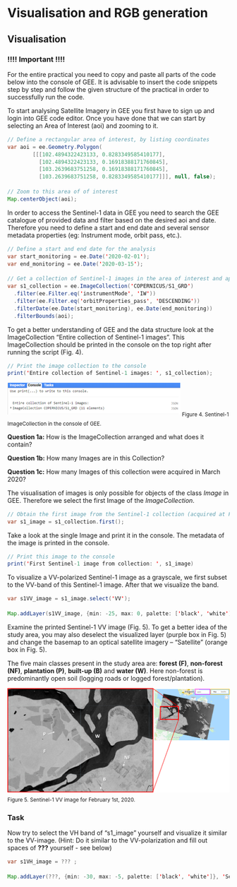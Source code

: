 #	Visualisation and RGB generation
## Visualisation
### !!!! Important !!!!
For the entire practical you need to copy and paste all parts of the code below into the console of GEE. It is advisable to insert the code snippets step by step and follow the given structure of the practical in order to successfully run the code.

To start analysing Satellite Imagery in GEE you first have to sign up and login into GEE code editor. Once you have done that we can start by selecting an Area of Interest (aoi) and zooming to it.

```java
// Define a rectangular area of interest, by listing coordinates
var aoi = ee.Geometry.Polygon(
        [[[102.4894322423133, 0.8283349585410177],
          [102.4894322423133, 0.16918388171760845],
          [103.2639683751258, 0.16918388171760845],
          [103.2639683751258, 0.8283349585410177]]], null, false);

// Zoom to this area of of interest
Map.centerObject(aoi);
```
In order to access the Sentinel-1 data in GEE you need to search the GEE catalogue of provided data and filter based on the desired aoi and date. Therefore you need to define a start and end date and several sensor metadata properties (eg: Instrument mode, orbit pass, etc.).

```java
// Define a start and end date for the analysis
var start_monitoring = ee.Date('2020-02-01');
var end_monitoring = ee.Date('2020-03-15');

// Get a collection of Sentinel-1 images in the area of interest and apply some filters
var s1_collection = ee.ImageCollection('COPERNICUS/S1_GRD')
  .filter(ee.Filter.eq('instrumentMode', 'IW'))
  .filter(ee.Filter.eq('orbitProperties_pass', 'DESCENDING'))
  .filterDate(ee.Date(start_monitoring), ee.Date(end_monitoring))
  .filterBounds(aoi);
```

To get a better understanding of GEE and the data structure look at the ImageCollection “Entire collection of Sentinel-1 images”. This ImageCollection should be printed in the console on the top right after running the script (Fig. 4).

```java
// Print the image collection to the console
print('Entire collection of Sentinel-1 images: ', s1_collection);
```
![fig](/figure_04.png)
<sub>Figure 4. Sentinel-1 ImageCollection in the console of GEE. </sub>

__Question 1a:__ How is the ImageCollection arranged and what does it contain? 

__Question 1b:__ How many Images are in this Collection?

__Question 1c:__ How many Images of this collection were acquired in March 2020?

The visualisation of images is only possible for objects of the class _Image_ in GEE. Therefore we select the first Image of the _ImageCollection_.

```java
// Obtain the first image from the Sentinel-1 collection (acquired at February 1st, 2020)
var s1_image = s1_collection.first();
```
Take a look at the single Image and print it in the console. The metadata of the image is printed in the console.

```java
// Print this image to the console
print('First Sentinel-1 image from collection: ', s1_image)
```

To visualize a VV-polarized Sentinel-1 image as a grayscale, we first subset to the VV-band of this Sentinel-1 image. After that we visualize the band.

```java
var s1VV_image = s1_image.select('VV');

Map.addLayer(s1VV_image, {min: -25, max: 0, palette: ['black', 'white']}, 'Sentinel-1 VV image', false);
```

Examine the printed Sentinel-1 VV image (Fig. 5). To get a better idea of the study area, you may also deselect the visualized layer (purple box in Fig. 5) and change the basemap to an optical satellite imagery – “Satellite” (orange box in Fig. 5). 

The five main classes present in the study area are: __forest (F)__, __non-forest (NF)__, __plantation (P)__, __built-up (B)__ and __water (W)__. Here non-forest is predominantly open soil (logging roads or logged forest/plantation). 

![fig](/figure_05.png)
<sub>Figure 5. Sentinel-1 VV image for February 1st, 2020. </sub>

### Task
Now try to select the VH band of “s1_image” yourself and visualize it similar to the VV-image.
(Hint: Do it similar to the VV-polarization and fill out spaces of __???__ yourself - see below)

```java
var s1VH_image = ??? ;

Map.addLayer(???, {min: -30, max: -5, palette: ['black', 'white']}, 'Sentinel-1 VH image', false);
```

